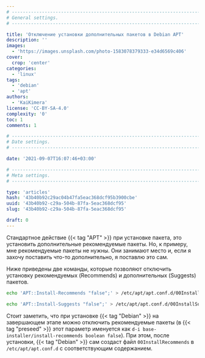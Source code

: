 ```yaml
---
# -------------------------------------------------------------------------------------------------------------------- #
# General settings.
# -------------------------------------------------------------------------------------------------------------------- #

title: 'Отключение установки дополнительных пакетов в Debian APT'
description: ''
images:
  - 'https://images.unsplash.com/photo-1583078379333-e34d6569c406'
cover:
  crop: 'center'
categories:
  - 'linux'
tags:
  - 'debian'
  - 'apt'
authors:
  - 'KaiKimera'
license: 'CC-BY-SA-4.0'
complexity: '0'
toc: 1
comments: 1

# -------------------------------------------------------------------------------------------------------------------- #
# Date settings.
# -------------------------------------------------------------------------------------------------------------------- #

date: '2021-09-07T16:07:46+03:00'

# -------------------------------------------------------------------------------------------------------------------- #
# Meta settings.
# -------------------------------------------------------------------------------------------------------------------- #

type: 'articles'
hash: '43b40b92c29ac04b47fa5eac368dcf95b3900cbe'
uuid: '43b40b92-c29a-504b-87fa-5eac368dcf95'
slug: '43b40b92-c29a-504b-87fa-5eac368dcf95'

draft: 0
---
```


Стандартное действие {{< tag "APT" >}} при установке пакета, это установить дополнительные рекомендуемые пакеты. Но, к примеру, мне рекомендуемые пакеты не нужны. Они занимают место и, если я захочу поставить что-то дополнительно, я поставлю это сам.

<!--more-->

Ниже приведены две команды, которые позволяют отключить установку рекомендуемых (Recommends) и дополнительных (Suggests) пакетов.

```sh
echo 'APT::Install-Recommends "false";' > /etc/apt/apt.conf.d/00InstallRecommends
```

```sh
echo 'APT::Install-Suggests "false";' > /etc/apt/apt.conf.d/00InstallSuggests
```

Стоит заметить, что при установке {{< tag "Debian" >}} на завершающем этапе можно отключить рекомендуемые пакеты (в {{< tag "preseed" >}} этот параметр именуется как `d-i base-installer/install-recommends boolean false`). При этом, после установки, {{< tag "Debian" >}} сам создаст файл `00InstallRecommends` в `/etc/apt/apt.conf.d` с соответствующим содержанием.
